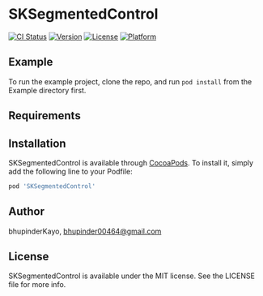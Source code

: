 # SKSegmentedControl

[![CI Status](http://img.shields.io/travis/bhupinderKayo/SKSegmentedControl.svg?style=flat)](https://travis-ci.org/bhupinderKayo/SKSegmentedControl)
[![Version](https://img.shields.io/cocoapods/v/SKSegmentedControl.svg?style=flat)](http://cocoapods.org/pods/SKSegmentedControl)
[![License](https://img.shields.io/cocoapods/l/SKSegmentedControl.svg?style=flat)](http://cocoapods.org/pods/SKSegmentedControl)
[![Platform](https://img.shields.io/cocoapods/p/SKSegmentedControl.svg?style=flat)](http://cocoapods.org/pods/SKSegmentedControl)

## Example

To run the example project, clone the repo, and run `pod install` from the Example directory first.

## Requirements

## Installation

SKSegmentedControl is available through [CocoaPods](http://cocoapods.org). To install
it, simply add the following line to your Podfile:

```ruby
pod 'SKSegmentedControl'
```

## Author

bhupinderKayo, bhupinder00464@gmail.com

## License

SKSegmentedControl is available under the MIT license. See the LICENSE file for more info.
